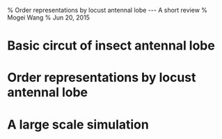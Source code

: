 % Order representations by locust antennal lobe --- A short review
% Mogei Wang
% Jun 20, 2015

# Basic circut of insect antennal lobe
# Order representations by locust antennal lobe
# A large scale simulation
